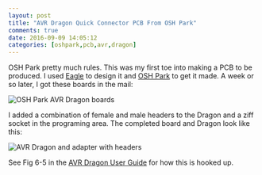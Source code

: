 ```yaml
---
layout: post
title: "AVR Dragon Quick Connector PCB From OSH Park"
comments: true
date: 2016-09-09 14:05:12
categories: [oshpark,pcb,avr,dragon]
---
```


OSH Park pretty much rules. This was my first toe into making a PCB to be produced. I used [Eagle](https://cadsoft.io/) to design it and [OSH Park](https://oshpark.com/) to get it made. A week or so later, I got these boards in the mail:

![OSH Park AVR Dragon boards](http://media.jaywiggins.com.s3.amazonaws.com/images/avr-dragon-adapter-oshpark-med.jpg)

I added a combination of female and male headers to the Dragon and a ziff socket in the programing area. The completed board and Dragon look like this:

![AVR Dragon and adapter with headers](http://media.jaywiggins.com.s3.amazonaws.com/images/dragon-and-adapter-with-headers.jpg)

See Fig 6-5 in the [AVR Dragon User Guide](http://www.atmel.com/Images/Atmel-42723-AVR-Dragon_UserGuide.pdf) for how this is hooked up.